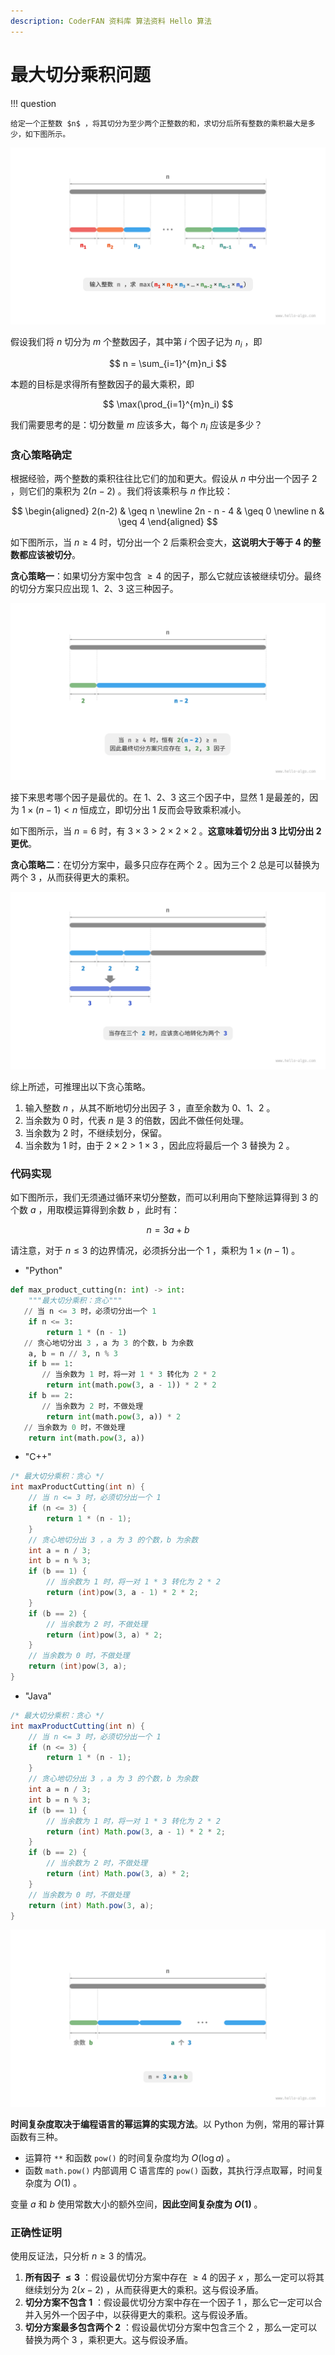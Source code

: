 ```yaml
---
description: CoderFAN 资料库 算法资料 Hello 算法
---
```


# 最大切分乘积问题

!!! question

    给定一个正整数 $n$ ，将其切分为至少两个正整数的和，求切分后所有整数的乘积最大是多少，如下图所示。

![最大切分乘积的问题定义](max_product_cutting_problem.assets/max_product_cutting_definition.png)

假设我们将 $n$ 切分为 $m$ 个整数因子，其中第 $i$ 个因子记为 $n_i$ ，即

$$
n = \sum_{i=1}^{m}n_i
$$

本题的目标是求得所有整数因子的最大乘积，即

$$
\max(\prod_{i=1}^{m}n_i)
$$

我们需要思考的是：切分数量 $m$ 应该多大，每个 $n_i$ 应该是多少？

### 贪心策略确定

根据经验，两个整数的乘积往往比它们的加和更大。假设从 $n$ 中分出一个因子 $2$ ，则它们的乘积为 $2(n-2)$ 。我们将该乘积与 $n$ 作比较：

$$
\begin{aligned}
2(n-2) & \geq n \newline
2n - n - 4 & \geq 0 \newline
n & \geq 4
\end{aligned}
$$

如下图所示，当 $n \geq 4$ 时，切分出一个 $2$ 后乘积会变大，**这说明大于等于 $4$ 的整数都应该被切分**。

**贪心策略一**：如果切分方案中包含 $\geq 4$ 的因子，那么它就应该被继续切分。最终的切分方案只应出现 $1$、$2$、$3$ 这三种因子。

![切分导致乘积变大](max_product_cutting_problem.assets/max_product_cutting_greedy_infer1.png)

接下来思考哪个因子是最优的。在 $1$、$2$、$3$ 这三个因子中，显然 $1$ 是最差的，因为 $1 \times (n-1) < n$ 恒成立，即切分出 $1$ 反而会导致乘积减小。

如下图所示，当 $n = 6$ 时，有 $3 \times 3 > 2 \times 2 \times 2$ 。**这意味着切分出 $3$ 比切分出 $2$ 更优**。

**贪心策略二**：在切分方案中，最多只应存在两个 $2$ 。因为三个 $2$ 总是可以替换为两个 $3$ ，从而获得更大的乘积。

![最优切分因子](max_product_cutting_problem.assets/max_product_cutting_greedy_infer2.png)

综上所述，可推理出以下贪心策略。

1. 输入整数 $n$ ，从其不断地切分出因子 $3$ ，直至余数为 $0$、$1$、$2$ 。
2. 当余数为 $0$ 时，代表 $n$ 是 $3$ 的倍数，因此不做任何处理。
3. 当余数为 $2$ 时，不继续划分，保留。
4. 当余数为 $1$ 时，由于 $2 \times 2 > 1 \times 3$ ，因此应将最后一个 $3$ 替换为 $2$ 。

### 代码实现

如下图所示，我们无须通过循环来切分整数，而可以利用向下整除运算得到 $3$ 的个数 $a$ ，用取模运算得到余数 $b$ ，此时有：

$$
n = 3 a + b
$$

请注意，对于 $n \leq 3$ 的边界情况，必须拆分出一个 $1$ ，乘积为 $1 \times (n - 1)$ 。

- "Python"
```python
def max_product_cutting(n: int) -> int:
    """最大切分乘积：贪心"""
   // 当 n <= 3 时，必须切分出一个 1
    if n <= 3:
        return 1 * (n - 1)
   // 贪心地切分出 3 ，a 为 3 的个数，b 为余数
    a, b = n // 3, n % 3
    if b == 1:
       // 当余数为 1 时，将一对 1 * 3 转化为 2 * 2
        return int(math.pow(3, a - 1)) * 2 * 2
    if b == 2:
       // 当余数为 2 时，不做处理
        return int(math.pow(3, a)) * 2
   // 当余数为 0 时，不做处理
    return int(math.pow(3, a))
```  

- "C++"
```cpp
/* 最大切分乘积：贪心 */
int maxProductCutting(int n) {
    // 当 n <= 3 时，必须切分出一个 1
    if (n <= 3) {
        return 1 * (n - 1);
    }
    // 贪心地切分出 3 ，a 为 3 的个数，b 为余数
    int a = n / 3;
    int b = n % 3;
    if (b == 1) {
        // 当余数为 1 时，将一对 1 * 3 转化为 2 * 2
        return (int)pow(3, a - 1) * 2 * 2;
    }
    if (b == 2) {
        // 当余数为 2 时，不做处理
        return (int)pow(3, a) * 2;
    }
    // 当余数为 0 时，不做处理
    return (int)pow(3, a);
}
```  

- "Java"
```java
/* 最大切分乘积：贪心 */
int maxProductCutting(int n) {
    // 当 n <= 3 时，必须切分出一个 1
    if (n <= 3) {
        return 1 * (n - 1);
    }
    // 贪心地切分出 3 ，a 为 3 的个数，b 为余数
    int a = n / 3;
    int b = n % 3;
    if (b == 1) {
        // 当余数为 1 时，将一对 1 * 3 转化为 2 * 2
        return (int) Math.pow(3, a - 1) * 2 * 2;
    }
    if (b == 2) {
        // 当余数为 2 时，不做处理
        return (int) Math.pow(3, a) * 2;
    }
    // 当余数为 0 时，不做处理
    return (int) Math.pow(3, a);
}
```  

![最大切分乘积的计算方法](max_product_cutting_problem.assets/max_product_cutting_greedy_calculation.png)

**时间复杂度取决于编程语言的幂运算的实现方法**。以 Python 为例，常用的幂计算函数有三种。

- 运算符 `**` 和函数 `pow()` 的时间复杂度均为 $O(\log⁡ a)$ 。
- 函数 `math.pow()` 内部调用 C 语言库的 `pow()` 函数，其执行浮点取幂，时间复杂度为 $O(1)$ 。

变量 $a$ 和 $b$ 使用常数大小的额外空间，**因此空间复杂度为 $O(1)$** 。

### 正确性证明

使用反证法，只分析 $n \geq 3$ 的情况。

1. **所有因子 $\leq 3$** ：假设最优切分方案中存在 $\geq 4$ 的因子 $x$ ，那么一定可以将其继续划分为 $2(x-2)$ ，从而获得更大的乘积。这与假设矛盾。
2. **切分方案不包含 $1$** ：假设最优切分方案中存在一个因子 $1$ ，那么它一定可以合并入另外一个因子中，以获得更大的乘积。这与假设矛盾。
3. **切分方案最多包含两个 $2$** ：假设最优切分方案中包含三个 $2$ ，那么一定可以替换为两个 $3$ ，乘积更大。这与假设矛盾。
